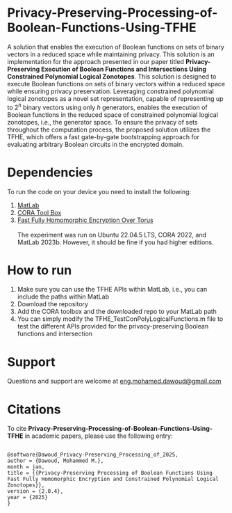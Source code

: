 # Privacy-Preserving-Processing-of-Boolean-Functions-Using-TFHE
A solution that enables the execution of Boolean functions on sets of binary vectors in a reduced space while maintaining privacy. This solution is an implementation for the approach presented in our paper titled <b>Privacy-Preserving Execution of Boolean Functions and
Intersections Using Constrained Polynomial Logical Zonotopes</b>.
This solution is designed to execute Boolean functions on sets of binary vectors within a reduced space while ensuring privacy preservation. Leveraging constrained polynomial logical zonotopes as a novel set representation, capable of representing up to $2^h$ binary vectors using only $h$ generators, enables the execution of Boolean functions in the reduced space of constrained polynomial logical zonotopes, i.e., the generator space. To ensure the privacy of sets throughout the computation process, the proposed solution utilizes the TFHE, which offers a fast gate-by-gate bootstrapping approach for evaluating arbitrary Boolean circuits in the encrypted domain.

# Dependencies
To run the code on your device you need to install the following:
1. [MatLab](https://www.mathworks.com/products/matlab.html)
2. [CORA Tool Box](https://tumcps.github.io/CORA/)
3. [Fast Fully Homomorphic Encryption Over Torus](https://tfhe.github.io/tfhe/)
<br></br>
The experiment was run on Ubuntu 22.04.5 LTS, CORA 2022, and MatLab 2023b. However, it should be fine if you had higher editions.
# How to run
1. Make sure you can use the TFHE APIs within MatLab, i.e., you can include the paths within MatLab
3. Download the repository
4. Add the CORA toolbox and the downloaded repo to your MatLab path
5. You can simply modify the TFHE_TestConPolyLogicalFunctions.m file to test the different APIs provided for the privacy-preserving Boolean functions and intersection

# Support
Questions and support are welcome at eng.mohamed.dawoud@gmail.com

# Citations
To cite <b>Privacy-Preserving-Processing-of-Boolean-Functions-Using-TFHE</b> in academic papers, please use the following entry:

```text

@software{Dawoud_Privacy-Preserving_Processing_of_2025,
author = {Dawoud, Mohammed M.},
month = jan,
title = {{Privacy-Preserving Processing of Boolean Functions Using Fast Fully Homomorphic Encryption and Constrained Polynomial Logical Zonotopes}},
version = {2.0.4},
year = {2025}
}
```
